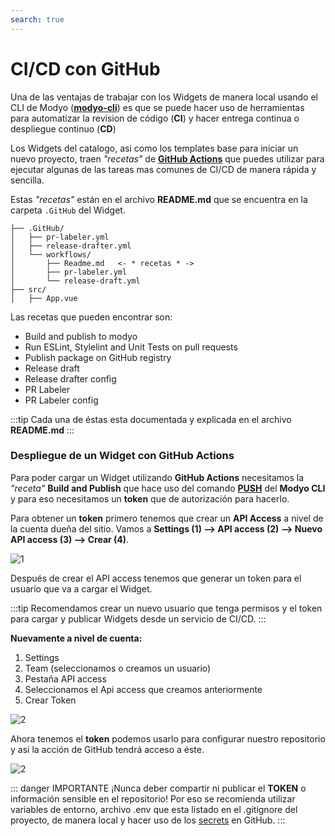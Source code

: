 ```yaml
---
search: true
---
```


# CI/CD con GitHub

Una de las ventajas de trabajar con los Widgets de manera local usando el CLI de Modyo ([**modyo-cli**](/es/platform/channels/widgets.html#modyo-cli)) es que se puede hacer uso de herramientas para automatizar la revision de código (**CI**) y hacer entrega continua o despliegue continuo (**CD**)

Los Widgets del catalogo, asi como los templates base para iniciar un nuevo proyecto, traen _"recetas"_ de [**GitHub Actions**](https://GitHub.com/features/actions) que puedes utilizar para ejecutar algunas de las tareas mas comunes de CI/CD de manera rápida y sencilla.

Estas _"recetas"_ están en el archivo **README.md** que se encuentra en la carpeta `.GitHub` del Widget.

```treeview{1,5}
├── .GitHub/
│   ├── pr-labeler.yml
│   ├── release-drafter.yml
│   └── workflows/
│       ├── Readme.md   <- * recetas * ->
│       ├── pr-labeler.yml
│       └── release-draft.yml
├── src/
│   ├── App.vue
```

Las recetas que pueden encontrar son:

- Build and publish to modyo
- Run ESLint, Stylelint and Unit Tests on pull requests
- Publish package on GitHub registry
- Release draft
- Release drafter config
- PR Labeler
- PR Labeler config

:::tip
Cada una de éstas esta documentada y explicada en el archivo **README.md**
:::

### Despliegue de un Widget con GitHub Actions

Para poder cargar un Widget utilizando **GitHub Actions** necesitamos la _"receta"_ **Build and Publish** que hace uso del comando [**PUSH**](/es/platform/channels/widgets.html#modyo-cli-push-name) del **Modyo CLI** y para eso necesitamos un **token** que de autorización para hacerlo.

Para obtener un **token** primero tenemos que crear un **API Access** a nivel de la cuenta dueña del sitio. Vamos a **Settings (1) --> API access (2) --> Nuevo API access (3) --> Crear (4)**.

![1](/assets/img/widgets/ci-cd/1.png)

Después de crear el API access tenemos que generar un token para el usuario que va a cargar el Widget.

:::tip
Recomendamos crear un nuevo usuario que tenga permisos y el token para cargar y publicar Widgets desde un servicio de CI/CD.
:::

**Nuevamente a nivel de cuenta:**

1. Settings
2. Team (seleccionamos o creamos un usuario)
3. Pestaña API access
4. Seleccionamos el Api access que creamos anteriormente
5. Crear Token

![2](/assets/img/widgets/ci-cd/2.png)

Ahora tenemos el **token** podemos usarlo para configurar nuestro repositorio y asi la acción de GitHub tendrá acceso a éste.

![2](/assets/img/widgets/ci-cd/3.png)

::: danger IMPORTANTE
¡Nunca deber compartir ni publicar el **TOKEN** o información sensible en el repositorio!
Por eso se recomienda utilizar variables de entorno, archivo .env que esta listado en el .gitignore del proyecto, de manera local y hacer uso de los [secrets](https://docs.GitHub.com/en/actions/reference/encrypted-secrets) en GitHub.
:::
